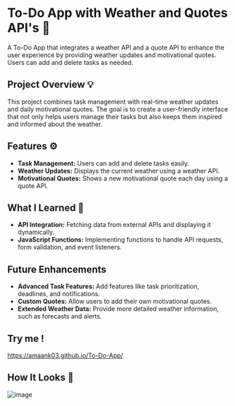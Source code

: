 # To-Do App with Weather and Quotes API's 📝

A To-Do App that integrates a weather API and a quote API to enhance the user experience by providing weather updates and motivational quotes. Users can add and delete tasks as needed.

## Project Overview 💡

This project combines task management with real-time weather updates and daily motivational quotes. The goal is to create a user-friendly interface that not only helps users manage their tasks but also keeps them inspired and informed about the weather.

## Features ⚙️

- **Task Management:** Users can add and delete tasks easily.
- **Weather Updates:** Displays the current weather using a weather API.
- **Motivational Quotes:** Shows a new motivational quote each day using a quote API.

## What I Learned 🧠

- **API Integration:** Fetching data from external APIs and displaying it dynamically.
- **JavaScript Functions:** Implementing functions to handle API requests, form validation, and event listeners.

## Future Enhancements

- **Advanced Task Features:** Add features like task prioritization, deadlines, and notifications.
- **Custom Quotes:** Allow users to add their own motivational quotes.
- **Extended Weather Data:** Provide more detailed weather information, such as forecasts and alerts.

 ## Try me !
https://amaank03.github.io/To-Do-App/

## How It Looks 🎥
![image](https://github.com/user-attachments/assets/4f468bd8-31fa-4fce-94ae-fc240b5aebc5)

